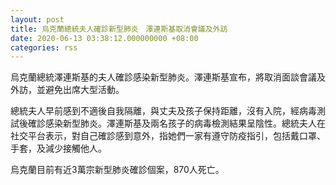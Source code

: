 ```yaml
---
layout: post
title: 烏克蘭總統夫人確診新型肺炎　澤連斯基取消會議及外訪
date: 2020-06-13 03:38:12.000000000 +08:00
categories: rss
---
```


烏克蘭總統澤連斯基的夫人確診感染新型肺炎。澤連斯基宣布，將取消面談會議及外訪，並避免出席大型活動。

總統夫人早前感到不適後自我隔離，與丈夫及孩子保持距離，沒有入院，經病毒測試後確診感染新型肺炎。澤連斯基及兩名孩子的病毒檢測結果呈陰性。總統夫人在社交平台表示，對自己確診感到意外，指她們一家有遵守防疫指引，包括戴口罩、手套，及減少接觸他人。

烏克蘭目前有近3萬宗新型肺炎確診個案，870人死亡。
